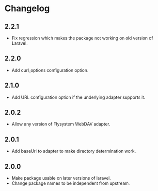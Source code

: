 # Changelog

## 2.2.1
* Fix regression which makes the package not working on old version of Laravel.

## 2.2.0
* Add curl_options configuration option.

## 2.1.0
* Add URL configuration option if the underlying adapter supports it.

## 2.0.2
* Allow any version of Flysystem WebDAV adapter.

## 2.0.1
* Add baseUri to adapter to make directory determination work.

## 2.0.0
* Make package usable on later versions of laravel.
* Change package names to be independent from upstream.
